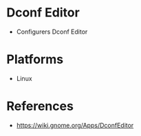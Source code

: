 # Dconf Editor

- Configurers Dconf Editor

# Platforms

- Linux

# References

- https://wiki.gnome.org/Apps/DconfEditor
